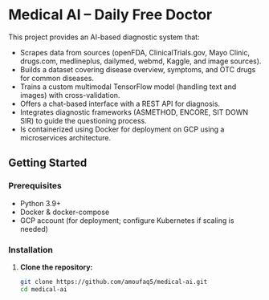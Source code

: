 # Medical AI – Daily Free Doctor

This project provides an AI-based diagnostic system that:
- Scrapes data from sources (openFDA, ClinicalTrials.gov, Mayo Clinic, drugs.com, medlineplus, dailymed, webmd, Kaggle, and image sources).
- Builds a dataset covering disease overview, symptoms, and OTC drugs for common diseases.
- Trains a custom multimodal TensorFlow model (handling text and images) with cross-validation.
- Offers a chat-based interface with a REST API for diagnosis.
- Integrates diagnostic frameworks (ASMETHOD, ENCORE, SIT DOWN SIR) to guide the questioning process.
- Is containerized using Docker for deployment on GCP using a microservices architecture.

## Getting Started

### Prerequisites
- Python 3.9+
- Docker & docker-compose
- GCP account (for deployment; configure Kubernetes if scaling is needed)

### Installation

1. **Clone the repository:**

   ```bash
   git clone https://github.com/amoufaq5/medical-ai.git
   cd medical-ai
